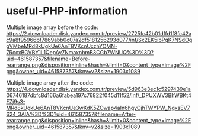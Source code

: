 # useful-PHP-information

Multiple image array before the code:
https://2.downloader.disk.yandex.com.tr/preview/2725fc42b01dffd1f8fc42ac9a8f95966bf7869abb0c07a2df5181256293d077/inf/Sx2EK5ibPgK7NSdOggVMbeMRd8kUgkUe6AnT8VKcnUczhYOMN-7RccxBGVBY1L1QepAy7NmaxnhmB3CGb7WNUQ%3D%3D?uid=461587357&filename=Before-rearrange.png&disposition=inline&hash=&limit=0&content_type=image%2Fpng&owner_uid=461587357&tknv=v2&size=1903x1089

Multiple image array after the code:
https://4.downloader.disk.yandex.com.tr/preview/5d963e3ec1c5297439e1a06746187dbfc8d166a6fabea197c76822f045d11f52/inf/_DPUXWV3BhWBKt4FZj9s3-MRd8kUgkUe6AnT8VKcnUe3wKdK5ZOwap4aIn6hgyCjhTWYPW_NgxsEV7624_3AlA%3D%3D?uid=461587357&filename=After-rearrange.png&disposition=inline&hash=&limit=0&content_type=image%2Fpng&owner_uid=461587357&tknv=v2&size=1903x1089

